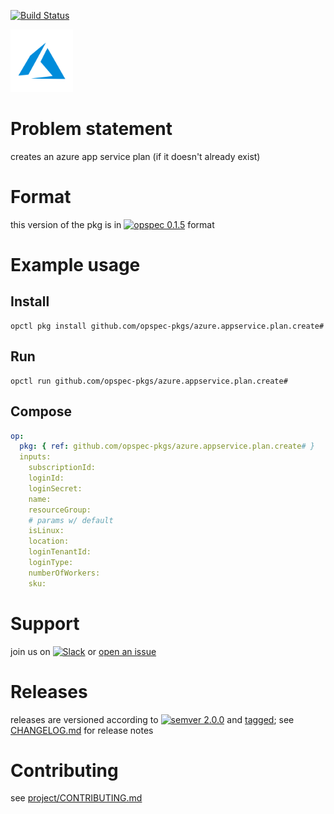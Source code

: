 [![Build Status](https://travis-ci.org/opspec-pkgs/azure.appservice.plan.create.svg?branch=master)](https://travis-ci.org/opspec-pkgs/azure.appservice.plan.create)

<img src="icon.svg" alt="icon" height="100px">

# Problem statement

creates an azure app service plan (if it doesn't already exist)

# Format

this version of the pkg is in [![opspec 0.1.5](https://img.shields.io/badge/opspec-0.1.5-brightgreen.svg?colorA=6b6b6b&colorB=fc16be)](https://opspec.io/0.1.5/packages.html) format

# Example usage

## Install

```shell
opctl pkg install github.com/opspec-pkgs/azure.appservice.plan.create#
```

## Run

```
opctl run github.com/opspec-pkgs/azure.appservice.plan.create#
```

## Compose

```yaml
op:
  pkg: { ref: github.com/opspec-pkgs/azure.appservice.plan.create# }
  inputs:
    subscriptionId:
    loginId:
    loginSecret:
    name:
    resourceGroup:
    # params w/ default
    isLinux:
    location:
    loginTenantId:
    loginType:
    numberOfWorkers:
    sku:
```

# Support

join us on
[![Slack](https://opspec-slackin.herokuapp.com/badge.svg)](https://opspec-slackin.herokuapp.com/)
or
[open an issue](https://github.com/opspec-pkgs/azure.appservice.plan.create/issues)

# Releases

releases are versioned according to
[![semver 2.0.0](https://img.shields.io/badge/semver-2.0.0-brightgreen.svg)](http://semver.org/spec/v2.0.0.html)
and [tagged](https://git-scm.com/book/en/v2/Git-Basics-Tagging); see
[CHANGELOG.md](CHANGELOG.md) for release notes

# Contributing

see
[project/CONTRIBUTING.md](https://github.com/opspec-pkgs/project/blob/master/CONTRIBUTING.md)
